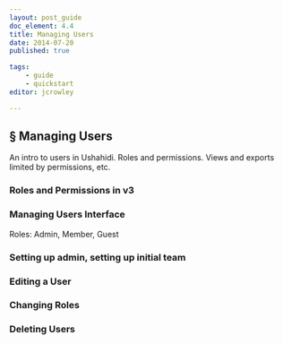 ```yaml
---
layout: post_guide
doc_element: 4.4
title: Managing Users
date: 2014-07-20
published: true

tags:
	- guide
	- quickstart
editor: jcrowley

---
```


## &sect; Managing Users
An intro to users in Ushahidi. Roles and permissions. Views and exports limited by permissions, etc.

### Roles and Permissions in v3

### Managing Users Interface
Roles: Admin, Member, Guest

### Setting up admin, setting up initial team

### Editing a User

### Changing Roles

### Deleting Users


